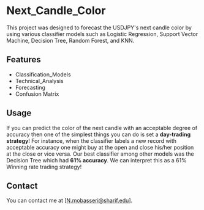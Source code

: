 # Next_Candle_Color
This project was designed to forecast the USDJPY's next candle color by using various classifier models such as Logistic Regression, Support Vector Machine, Decision Tree, Random Forest, and KNN.  

## Features
- Classification_Models
- Technical_Analysis
- Forecasting
- Confusion Matrix

## Usage
If you can predict the color of the next candle with an acceptable degree of accuracy then one of the simplest things you can do is set a **day-trading strategy**! For instance, when the classifier labels a new record with acceptable accuracy one might buy at the open and close his/her position at the close or vice versa. Our best classifier among other models was the Decision Tree which had **61% accuracy**. We can interpret this as a 61% Winning rate trading strategy! 


## Contact
You can contact me at [N.mobasseri@sharif.edu].
